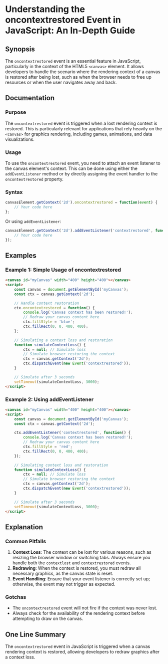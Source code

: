 <!--
Meta Description: # Understanding the oncontextrestored Event in JavaScript: An In-Depth Guide ## Synopsis The `oncontextrestored` event is an essential feature in Java...
Meta Keywords: canvas, context, event, ctx, oncontextrestored
-->

# Understanding the oncontextrestored Event in JavaScript: An In-Depth Guide

## Synopsis
The `oncontextrestored` event is an essential feature in JavaScript, particularly in the context of the HTML5 `<canvas>` element. It allows developers to handle the scenario where the rendering context of a canvas is restored after being lost, such as when the browser needs to free up resources or when the user navigates away and back. 

## Documentation
### Purpose
The `oncontextrestored` event is triggered when a lost rendering context is restored. This is particularly relevant for applications that rely heavily on the `<canvas>` for graphics rendering, including games, animations, and data visualizations. 

### Usage
To use the `oncontextrestored` event, you need to attach an event listener to the canvas element's context. This can be done using either the `addEventListener` method or by directly assigning the event handler to the `oncontextrestored` property.

### Syntax
```javascript
canvasElement.getContext('2d').oncontextrestored = function(event) {
    // Your code here
};
```
Or using `addEventListener`:
```javascript
canvasElement.getContext('2d').addEventListener('contextrestored', function(event) {
    // Your code here
});
```

## Examples
### Example 1: Simple Usage of oncontextrestored
```html
<canvas id="myCanvas" width="400" height="400"></canvas>
<script>
    const canvas = document.getElementById('myCanvas');
    const ctx = canvas.getContext('2d');

    // Handle context restoration
    ctx.oncontextrestored = function() {
        console.log('Canvas context has been restored!');
        // Redraw your canvas content here
        ctx.fillStyle = 'blue';
        ctx.fillRect(0, 0, 400, 400);
    };

    // Simulating a context loss and restoration
    function simulateContextLoss() {
        ctx = null; // Simulate loss
        // Simulate browser restoring the context
        ctx = canvas.getContext('2d');
        ctx.dispatchEvent(new Event('contextrestored'));
    }

    // Simulate after 3 seconds
    setTimeout(simulateContextLoss, 3000);
</script>
```

### Example 2: Using addEventListener
```html
<canvas id="myCanvas" width="400" height="400"></canvas>
<script>
    const canvas = document.getElementById('myCanvas');
    const ctx = canvas.getContext('2d');

    ctx.addEventListener('contextrestored', function() {
        console.log('Canvas context has been restored!');
        // Redraw your canvas content here
        ctx.fillStyle = 'red';
        ctx.fillRect(0, 0, 400, 400);
    });

    // Simulating context loss and restoration
    function simulateContextLoss() {
        ctx = null; // Simulate loss
        // Simulate browser restoring the context
        ctx = canvas.getContext('2d');
        ctx.dispatchEvent(new Event('contextrestored'));
    }

    // Simulate after 3 seconds
    setTimeout(simulateContextLoss, 3000);
</script>
```

## Explanation
### Common Pitfalls
1. **Context Loss**: The context can be lost for various reasons, such as resizing the browser window or switching tabs. Always ensure you handle both the `contextlost` and `contextrestored` events.
2. **Redrawing**: When the context is restored, you must redraw all necessary graphics, as the canvas state is reset.
3. **Event Handling**: Ensure that your event listener is correctly set up; otherwise, the event may not trigger as expected.

### Gotchas
- The `oncontextrestored` event will not fire if the context was never lost.
- Always check for the availability of the rendering context before attempting to draw on the canvas.

## One Line Summary
The `oncontextrestored` event in JavaScript is triggered when a canvas rendering context is restored, allowing developers to redraw graphics after a context loss.